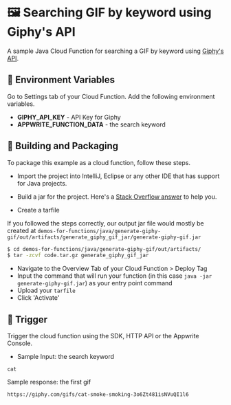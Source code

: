 # 🖼️ Searching GIF by keyword using Giphy's API
A sample Java Cloud Function for searching a GIF by keyword using [Giphy's API](https://developers.giphy.com/docs/api#quick-start-guide).

## 📝 Environment Variables
Go to Settings tab of your Cloud Function. Add the following environment variables.

* **GIPHY_API_KEY** - API Key for Giphy
* **APPWRITE_FUNCTION_DATA** - the search keyword

## 🚀 Building and Packaging

To package this example as a cloud function, follow these steps.

* Import the project into IntelliJ, Eclipse or any other IDE that has support for Java projects. 


* Build a jar for the project. Here's a [Stack Overflow answer](https://stackoverflow.com/questions/1082580/how-to-build-jars-from-intellij-properly) to help you.

* Create a tarfile

If you followed the steps correctly, our output jar file would mostly be created at `demos-for-functions/java/generate-giphy-gif/out/artifacts/generate_giphy_gif_jar/generate-giphy-gif.jar`

```bash
$ cd demos-for-functions/java/generate-giphy-gif/out/artifacts/
$ tar -zcvf code.tar.gz generate_giphy_gif_jar
```

* Navigate to the Overview Tab of your Cloud Function > Deploy Tag
* Input the command that will run your function (in this case `java -jar generate-giphy-gif.jar`) as your entry point command
* Upload your `tarfile` 
* Click 'Activate'

## 🎯 Trigger

Trigger the cloud function using the SDK, HTTP API or the Appwrite Console.

- Sample Input: the search keyword

```
cat
```

Sample response: the first gif

```
https://giphy.com/gifs/cat-smoke-smoking-3o6Zt481isNVuQI1l6
```